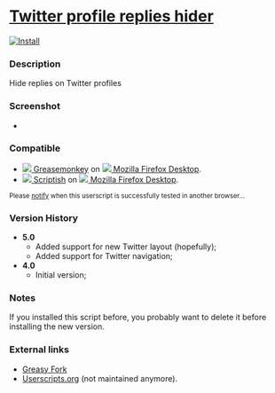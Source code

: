 # [Twitter profile replies hider](https://github.com/jerone/UserScripts/tree/master/Twitter_profile_replies_hider)

[![Install](https://raw.github.com/jerone/UserScripts/master/_resources/Install-button.jpg)](https://github.com/jerone/UserScripts/raw/master/Twitter_profile_replies_hider/Twitter_profile_replies_hider.user.js)

### Description

Hide replies on Twitter profiles

### Screenshot

 -

### Compatible

* [![](https://raw.github.com/jerone/UserScripts/master/_resources/Greasemonkey.png) Greasemonkey](https://addons.mozilla.org/firefox/addon/greasemonkey/) on [![](https://raw.github.com/jerone/UserScripts/master/_resources/Firefox.png) Mozilla Firefox Desktop](http://www.mozilla.org/en-US/firefox/fx/#desktop).
* [![](https://raw.github.com/jerone/UserScripts/master/_resources/Scriptish.png) Scriptish](https://addons.mozilla.org/firefox/addon/scriptish/) on [![](https://raw.github.com/jerone/UserScripts/master/_resources/Firefox.png) Mozilla Firefox Desktop](http://www.mozilla.org/en-US/firefox/fx/#desktop).

<sub>Please [notify](https://github.com/jerone/UserScripts/issues/new?title=Userscript%20%3Cname%3E%20%28%3Cversion%3E%29%20also%20works%20in%20%3Cbrowser%3E%20on%20%3Cdesktop/device%3E) when this userscript is successfully tested in another browser...</sub>

### Version History

* **5.0**
    * Added support for new Twitter layout (hopefully);
    * Added support for Twitter navigation;
* **4.0**
    * Initial version;

### Notes

If you installed this script before, you probably want to delete it before installing the new version.

### External links

* [Greasy Fork](https://greasyfork.org/scripts/XXXXX)
* [Userscripts.org](http://userscripts.org/scripts/show/163703) (not maintained anymore).
